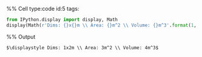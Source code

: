 %% Cell type:code id:5 tags:

``` python
from IPython.display import display, Math
display(Math(r'Dims: {}x{}m \\ Area: {}m^2 \\ Volume: {}m^3'.format(1, round(2,2), 3, 4)))
```

%% Output

    $\displaystyle Dims: 1x2m \\ Area: 3m^2 \\ Volume: 4m^3$
